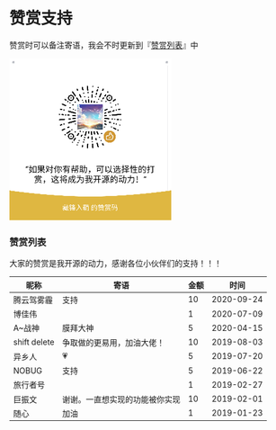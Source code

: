 # 赞赏支持

赞赏时可以备注寄语，我会不时更新到『[赞赏列表](#赞赏列表)』中

![功能演示](../reward_qrcode.png)

### 赞赏列表

大家的赞赏是我开源的动力，感谢各位小伙伴们的支持！！！

| 昵称         | 寄语                           | 金额 | 时间       |
| ------------ | ------------------------------ | ---- | ---------- |
| 腾云驾雾霾   | 支持                           | 10   | 2020-09-24 |
| 博佳伟       |                                | 1    | 2020-07-09 |
| A~战神       | 膜拜大神                       | 5    | 2020-04-15 |
| shift delete | 争取做的更易用，加油大佬！     | 10   | 2019-08-03 |
| 异乡人       | 💗                              | 5    | 2019-07-20 |
| NOBUG        | 支持                           | 5    | 2019-06-22 |
| 旅行者号     |                                | 1    | 2019-02-27 |
| 巨振文       | 谢谢。一直想实现的功能被你实现 | 10   | 2019-02-01 |
| 随心         | 加油                           | 1    | 2019-01-23 |

